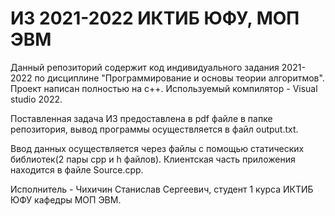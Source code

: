# ИЗ 2021-2022 ИКТИБ ЮФУ, МОП ЭВМ

Данный репозиторий содержит код индивидуального задания 2021-2022 по дисциплине "Программирование и основы теории алгоритмов". 
Проект написан полностью на c++. Используемый компилятор - Visual studio 2022.

Поставленная задача ИЗ предоставлена в pdf файле в папке репозитория, вывод программы осуществляется в файл output.txt.

Ввод данных осуществляется через файлы с помощью статических библиотек(2 пары cpp и h файлов). Клиентская часть приложения находится в файле Source.cpp.

Исполнитель - Чихичин Станислав Сергеевич, студент 1 курса ИКТИБ ЮФУ кафедры МОП ЭВМ.
